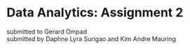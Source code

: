 # Data Analytics: Assignment 2
submitted to Gerard Ompad <br/> 
submitted by Daphne Lyra Surigao and Kim Andre Mauring
